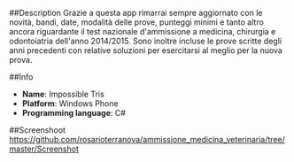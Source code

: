 ##Description
Grazie a questa app rimarrai sempre aggiornato con le novità, bandi, date, modalità delle prove, punteggi minimi e tanto altro ancora riguardante il test nazionale d'ammissione a medicina, chirurgia e odontoiatria dell'anno 2014/2015.  Sono inoltre incluse le prove scritte degli anni precedenti con relative soluzioni per esercitarsi al meglio per la nuova prova.

##Info
- **Name**: Impossible Tris
- **Platform**: Windows Phone
- **Programming language**: C#

##Screenshoot
https://github.com/rosarioterranova/ammissione_medicina_veterinaria/tree/master/Screenshot
